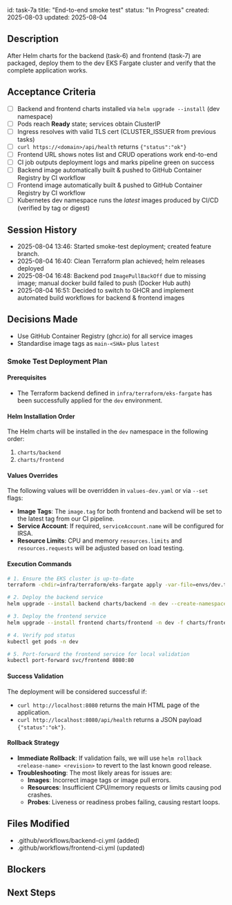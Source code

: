 id: task-7a
title: "End-to-end smoke test"
status: "In Progress"
created: 2025-08-03
updated: 2025-08-04

## Description

After Helm charts for the backend (task-6) and frontend (task-7) are packaged, deploy them to the dev EKS Fargate cluster and verify that the complete application works.

## Acceptance Criteria

- [ ] Backend and frontend charts installed via `helm upgrade --install` (dev namespace)
- [ ] Pods reach **Ready** state; services obtain ClusterIP
- [ ] Ingress resolves with valid TLS cert (CLUSTER_ISSUER from previous tasks)
- [ ] `curl https://<domain>/api/health` returns `{"status":"ok"}`
- [ ] Frontend URL shows notes list and CRUD operations work end-to-end
- [ ] CI job outputs deployment logs and marks pipeline green on success
- [ ] Backend image automatically built & pushed to GitHub Container Registry by CI workflow
- [ ] Frontend image automatically built & pushed to GitHub Container Registry by CI workflow
- [ ] Kubernetes dev namespace runs the _latest_ images produced by CI/CD (verified by tag or digest)

## Session History

- 2025-08-04 13:46: Started smoke-test deployment; created feature branch.
- 2025-08-04 16:40: Clean Terraform plan achieved; helm releases deployed
- 2025-08-04 16:48: Backend pod `ImagePullBackOff` due to missing image; manual docker build failed to push (Docker Hub auth)
- 2025-08-04 16:51: Decided to switch to GHCR and implement automated build workflows for backend & frontend images

## Decisions Made

- Use GitHub Container Registry (ghcr.io) for all service images
- Standardise image tags as `main-<SHA>` plus `latest`

### Smoke Test Deployment Plan

#### Prerequisites

- The Terraform backend defined in `infra/terraform/eks-fargate` has been successfully applied for the `dev` environment.

#### Helm Installation Order

The Helm charts will be installed in the `dev` namespace in the following order:

1.  `charts/backend`
2.  `charts/frontend`

#### Values Overrides

The following values will be overridden in `values-dev.yaml` or via `--set` flags:

- **Image Tags**: The `image.tag` for both frontend and backend will be set to the latest tag from our CI pipeline.
- **Service Account**: If required, `serviceAccount.name` will be configured for IRSA.
- **Resource Limits**: CPU and memory `resources.limits` and `resources.requests` will be adjusted based on load testing.

#### Execution Commands

```bash
# 1. Ensure the EKS cluster is up-to-date
terraform -chdir=infra/terraform/eks-fargate apply -var-file=envs/dev.tfvars

# 2. Deploy the backend service
helm upgrade --install backend charts/backend -n dev --create-namespace -f charts/backend/values-dev.yaml

# 3. Deploy the frontend service
helm upgrade --install frontend charts/frontend -n dev -f charts/frontend/values-dev.yaml

# 4. Verify pod status
kubectl get pods -n dev

# 5. Port-forward the frontend service for local validation
kubectl port-forward svc/frontend 8080:80
```

#### Success Validation

The deployment will be considered successful if:

- `curl http://localhost:8080` returns the main HTML page of the application.
- `curl http://localhost:8080/api/health` returns a JSON payload `{"status":"ok"}`.

#### Rollback Strategy

- **Immediate Rollback**: If validation fails, we will use `helm rollback <release-name> <revision>` to revert to the last known good release.
- **Troubleshooting**: The most likely areas for issues are:
  - **Images**: Incorrect image tags or image pull errors.
  - **Resources**: Insufficient CPU/memory requests or limits causing pod crashes.
  - **Probes**: Liveness or readiness probes failing, causing restart loops.

## Files Modified

<!-- Track all file changes -->

- .github/workflows/backend-ci.yml (added)
- .github/workflows/frontend-ci.yml (updated)

## Blockers

<!-- Document any blockers encountered -->

## Next Steps

<!-- Maintain continuity between sessions -->
